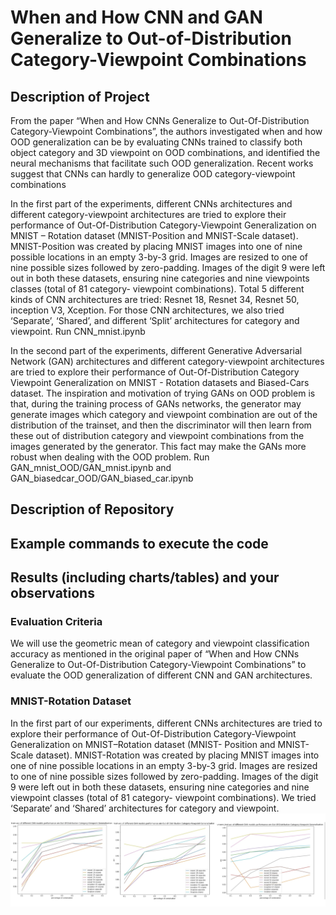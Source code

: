 # When and How CNN and GAN Generalize to Out-of-Distribution Category-Viewpoint Combinations

## Description of Project
From the paper “When and How CNNs Generalize to Out-Of-Distribution Category-Viewpoint Combinations”, the authors investigated when and how OOD generalization can be by evaluating CNNs trained to classify both object category and 3D viewpoint on OOD combinations, and identified the neural mechanisms that facilitate such OOD generalization. Recent works suggest that CNNs can hardly to generalize OOD category-viewpoint combinations


In the first part of the experiments, different CNNs architectures and different category-viewpoint architectures are tried to explore their performance of Out-Of-Distribution Category-Viewpoint Generalization on MNIST – Rotation dataset (MNIST-Position and MNIST-Scale dataset). MNIST-Position was created by placing MNIST images into one of nine possible locations in an empty 3-by-3 grid. Images are resized to one of nine possible sizes followed by zero-padding. Images of the digit 9 were left out in both these datasets, ensuring nine categories and nine viewpoints classes (total of 81 category- viewpoint combinations). Total 5 different kinds of CNN architectures are tried: Resnet 18, Resnet 34, Resnet 50, inception V3, Xception. For those CNN architectures, we also tried ‘Separate’, ‘Shared’, and different ‘Split’ architectures for category and viewpoint. Run CNN_mnist.ipynb


In the second part of the experiments, different Generative Adversarial Network (GAN) architectures and different category-viewpoint architectures are tried to explore their performance of Out-Of-Distribution Category Viewpoint Generalization on MNIST - Rotation datasets and Biased-Cars dataset. The inspiration and motivation of trying GANs on OOD problem is that, during the training process of GANs networks, the generator may generate images which category and viewpoint combination are out of the distribution of the trainset, and then the discriminator will then learn from these out of distribution category and viewpoint combinations from the images generated by the generator. This fact may make the GANs more robust when dealing with the OOD problem. Run GAN_mnist_OOD/GAN_mnist.ipynb and GAN_biasedcar_OOD/GAN_biased_car.ipynb


## Description of Repository

## Example commands to execute the code 

## Results (including charts/tables) and your observations  
### Evaluation Criteria
We will use the geometric mean of category and viewpoint classification accuracy as mentioned in the original paper of “When and How CNNs Generalize to Out-Of-Distribution Category-Viewpoint Combinations” to evaluate the OOD generalization of different CNN and GAN architectures.

### MNIST-Rotation Dataset
In the first part of our experiments, different CNNs architectures are tried to explore their performance of Out-Of-Distribution Category-Viewpoint Generalization on MNIST–Rotation dataset (MNIST- Position and MNIST-Scale dataset). MNIST-Rotation was created by placing MNIST images into one of nine possible locations in an empty 3-by-3 grid. Images are resized to one of nine possible sizes followed by zero-padding. Images of the digit 9 were left out in both these datasets, ensuring nine categories and nine viewpoint classes (total of 81 category- viewpoint combinations). We tried ‘Separate’ and ‘Shared’ architectures for category and viewpoint. 
![Alt text](/Diagrams/2.png?raw=true "Different CNN Performances on MNIST-Rotation set(Separate and Shared)")

